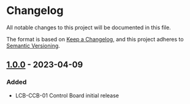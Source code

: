 # Changelog
All notable changes to this project will be documented in this file.

The format is based on [Keep a Changelog](https://keepachangelog.com/en/1.0.0/),
and this project adheres to [Semantic Versioning](https://semver.org/spec/v2.0.0.html).

## [1.0.0] - 2023-04-09
### Added
 - LCB-CCB-01 Control Board initial release

[1.0.0]: https://github.com/upb-lea/LCB-CCB-01_LEA_Control_Board/compare/1.0.0...1.0.0
